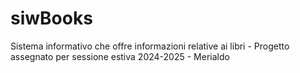 # siwBooks
Sistema informativo che offre informazioni relative ai libri - Progetto assegnato per sessione estiva 2024-2025 - Merialdo
